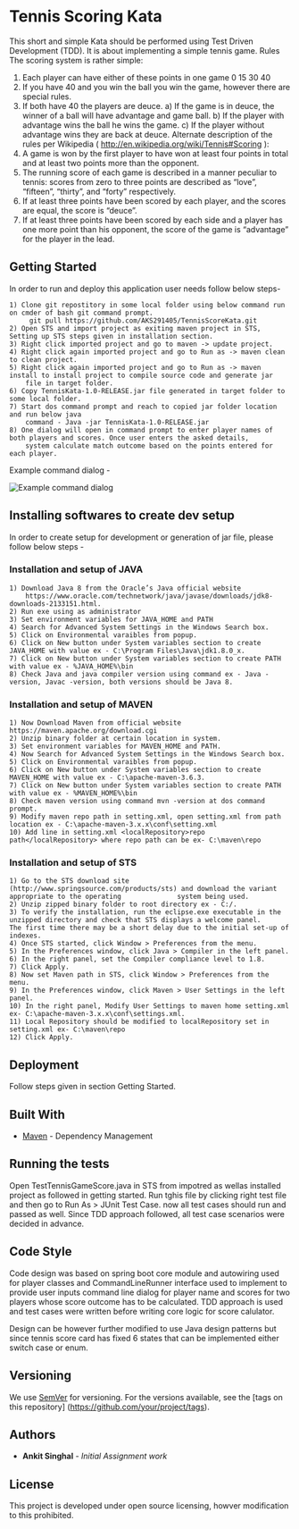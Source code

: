 # Tennis Scoring Kata

This short and simple Kata should be performed using Test Driven Development (TDD).
It is about implementing a simple tennis game.
Rules
The scoring system is rather simple:
  1) Each player can have either of these points in one game 0 15 30 40
  2) If you have 40 and you win the ball you win the game, however there are special rules.
  3) If both have 40 the players are deuce.
      a) If the game is in deuce, the winner of a ball will have advantage and game ball.
      b) If the player with advantage wins the ball he wins the game.
      c) If the player without advantage wins they are back at deuce.
Alternate description of the rules per Wikipedia ( http://en.wikipedia.org/wiki/Tennis#Scoring ):
  1) A game is won by the first player to have won at least four points in total and at least two points more than the opponent.
  2) The running score of each game is described in a manner peculiar to tennis: scores from zero to three points are described as            “love”, “fifteen”, “thirty”, and “forty” respectively.
  3) If at least three points have been scored by each player, and the scores are equal, the score is “deuce”.
  4) If at least three points have been scored by each side and a player has one more point than his opponent, the score of the game is        “advantage” for the player in the lead.
  
  ## Getting Started
  
  In order to run and deploy this application user needs follow below steps-
  
    1) Clone git repostitory in some local folder using below command run on cmder of bash git command prompt.
         git pull https://github.com/AKS291405/TennisScoreKata.git
    2) Open STS and import project as exiting maven project in STS, Setting up STS steps given in installation section.
    3) Right click imported project and go to maven -> update project.
    4) Right click again imported project and go to Run as -> maven clean to clean project.
    5) Right click again imported project and go to Run as -> maven install to install project to compile source code and generate jar
        file in target folder.
    6) Copy TennisKata-1.0-RELEASE.jar file generated in target folder to some local folder.
    7) Start dos command prompt and reach to copied jar folder location and run below java 
        command - Java -jar TennisKata-1.0-RELEASE.jar
    8) One dialog will open in command prompt to enter player names of both players and scores. Once user enters the asked details,
        system calculate match outcome based on the points entered for each player.
     
  Example command dialog -
  
   
  ![Example command dialog](https://github.com/AKS291405/TennisScoreKata/blob/master/command_dialog.png)
        
  ## Installing softwares to create dev setup
  In order to create setup for development or generation of jar file, please follow below steps -
  
  ### Installation and setup of JAVA 
    1) Download Java 8 from the Oracle’s Java official website 
        https://www.oracle.com/technetwork/java/javase/downloads/jdk8-downloads-2133151.html.
    2) Run exe using as administrator
    3) Set environment variables for JAVA_HOME and PATH
    4) Search for Advanced System Settings in the Windows Search box.
    5) Click on Environmental varaibles from popup.
    6) Click on New button under System variables section to create JAVA_HOME with value ex - C:\Program Files\Java\jdk1.8.0_x.
    7) Click on New button under System variables section to create PATH with value ex - %JAVA_HOME%\bin
    8) Check Java and java compiler version using command ex - Java -version, Javac -version, both versions should be Java 8.
    
  ### Installation and setup of MAVEN  
    1) Now Download Maven from official website https://maven.apache.org/download.cgi
    2) Unzip binary folder at certain location in system.
    3) Set environment variables for MAVEN_HOME and PATH.
    4) Now Search for Advanced System Settings in the Windows Search box.
    5) Click on Environmental varaibles from popup.
    6) Click on New button under System variables section to create MAVEN_HOME with value ex - C:\apache-maven-3.6.3.
    7) Click on New button under System variables section to create PATH with value ex - %MAVEN_HOME%\bin
    8) Check maven version using command mvn -version at dos command prompt.
    9) Modify maven repo path in setting.xml, open setting.xml from path location ex - C:\apache-maven-3.x.x\conf\setting.xml
    10) Add line in setting.xml <localRepository>repo path</localRepository> where repo path can be ex- C:\maven\repo
    
  ### Installation and setup of STS  
    1) Go to the STS download site (http://www.springsource.com/products/sts) and download the variant appropriate to the operating              system being used.
    2) Unzip zipped binary folder to root directory ex - C:/.
    3) To verify the installation, run the eclipse.exe executable in the unzipped directory and check that STS displays a welcome panel.           The first time there may be a short delay due to the initial set-up of indexes.
    4) Once STS started, click Window > Preferences from the menu.
    5) In the Preferences window, click Java > Compiler in the left panel.
    6) In the right panel, set the Compiler compliance level to 1.8.
    7) Click Apply.
    8) Now set Maven path in STS, click Window > Preferences from the menu.
    9) In the Preferences window, click Maven > User Settings in the left panel.
    10) In the right panel, Modify User Settings to maven home setting.xml ex- C:\apache-maven-3.x.x\conf\settings.xml.
    11) Local Repository should be modified to localRepository set in setting.xml ex- C:\maven\repo
    12) Click Apply.
    
  ## Deployment
  Follow steps given in section Getting Started.
  
  ## Built With
  * [Maven](https://maven.apache.org/) - Dependency Management
  
  ## Running the tests
  Open TestTennisGameScore.java in STS from impotred as wellas installed project as followed in getting started. Run tghis file by         clicking right test file and then go to Run As > JUnit Test Case. now all test cases should run and passed as well. Since TDD approach   followed, all test case scenarios were decided in advance.
  
  ## Code Style
  Code design was based on spring boot core module and autowiring used for player classes and CommandLineRunner interface used to         implement to provide user inputs command line dialog for player name and scores for two players whose score outcome has to be           calculated. TDD approach is used and test cases were written before writing core logic for score calulator.
  
  Design can be however further modified to use Java design patterns but since tennis score card has fixed 6 states that can be           implemented either switch case or enum.
  
  ## Versioning
  We use [SemVer](http://semver.org/) for versioning. For the versions available, see the [tags on this repository]                       (https://github.com/your/project/tags). 
  
  ## Authors

  * **Ankit Singhal** - *Initial Assignment work*
  
  ## License
  This project is developed under open source licensing, howver modification to this prohibited.
